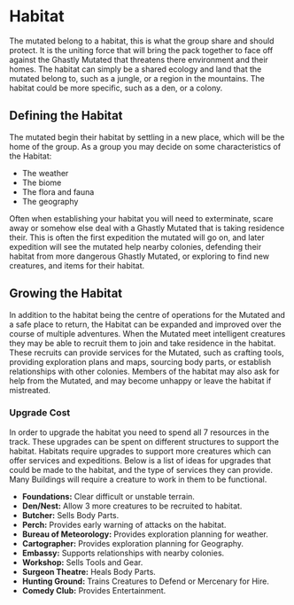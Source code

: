 # Habitat

The mutated belong to a habitat, this is what the group share and should protect. It is the uniting force that will bring the pack together to face off against the Ghastly Mutated that threatens there environment and their homes. The habitat can simply be a shared ecology and land that the mutated belong to, such as a jungle, or a region in the mountains. The habitat could be more specific, such as a den, or a colony.

## Defining the Habitat

The mutated begin their habitat by settling in a new place, which will be the home of the group. As a group you may decide on some characteristics of the Habitat:

- The weather
- The biome
- The flora and fauna
- The geography

Often when establishing your habitat you will need to exterminate, scare away or somehow else deal with a Ghastly Mutated that is taking residence their. This is often the first expedition the mutated will go on, and later expedition will see the mutated help nearby colonies, defending their habitat from more dangerous Ghastly Mutated, or exploring to find new creatures, and items for their habitat.

## Growing the Habitat

In addition to the habitat being the centre of operations for the Mutated and a safe place to return, the Habitat can be expanded and improved over the course of multiple adventures. When the Mutated meet intelligent creatures they may be able to recruit them to join and take residence in the habitat. These recruits can provide services for the Mutated, such as crafting tools, providing exploration plans and maps, sourcing body parts, or establish relationships with other colonies. Members of the habitat may also ask for help from the Mutated, and may become unhappy or leave the habitat if mistreated.

### Upgrade Cost

In order to upgrade the habitat you need to spend all 7 resources in the track. These upgrades can be spent on different structures to support the habitat. Habitats require upgrades to support more creatures which can offer services and expeditions. Below is a list of ideas for upgrades that could be made to the habitat, and the type of services they can provide. Many Buildings will require a creature to work in them to be functional.

- **Foundations:** Clear difficult or unstable terrain.
- **Den/Nest:** Allow 3 more creatures to be recruited to habitat.
- **Butcher:** Sells Body Parts.
- **Perch:** Provides early warning of attacks on the habitat.
- **Bureau of Meteorology:** Provides exploration planning for weather.
- **Cartographer:** Provides exploration planning for Geography.
- **Embassy:** Supports relationships with nearby colonies.
- **Workshop:** Sells Tools and Gear.
- **Surgeon Theatre:** Heals Body Parts.
- **Hunting Ground:** Trains Creatures to Defend or Mercenary for Hire.
- **Comedy Club:** Provides Entertainment.  
